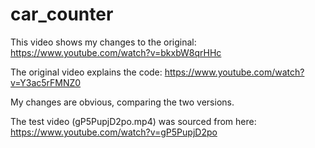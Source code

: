 # car_counter

This video shows my changes to the original:
https://www.youtube.com/watch?v=bkxbW8qrHHc

The original video explains the code:
https://www.youtube.com/watch?v=Y3ac5rFMNZ0

My changes are obvious, comparing the two versions.

The test video (gP5PupjD2po.mp4) was sourced from here:
https://www.youtube.com/watch?v=gP5PupjD2po

